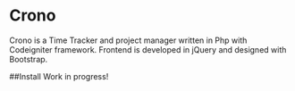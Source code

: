 Crono
=====

Crono is a Time Tracker and project manager written in Php with Codeigniter framework.
Frontend is developed in jQuery and designed with Bootstrap.

##Install
Work in progress!